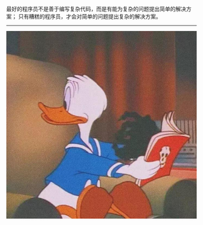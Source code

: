 最好的程序员不是善于编写复杂代码，而是有能为复杂的问题提出简单的解决方案；
只有糟糕的程序员，才会对简单的问题提出复杂的解决方案。

---

![](./../../../assets/img/b/B_120.JPG)
